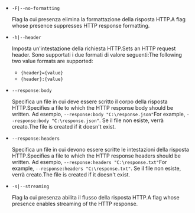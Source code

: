 * `-F|--no-formatting`

  <span data-ttu-id="7f684-101">Flag la cui presenza elimina la formattazione della risposta HTTP.</span><span class="sxs-lookup"><span data-stu-id="7f684-101">A flag whose presence suppresses HTTP response formatting.</span></span>

* `-h|--header`

  <span data-ttu-id="7f684-102">Imposta un'intestazione della richiesta HTTP.</span><span class="sxs-lookup"><span data-stu-id="7f684-102">Sets an HTTP request header.</span></span> <span data-ttu-id="7f684-103">Sono supportati i due formati di valore seguenti:</span><span class="sxs-lookup"><span data-stu-id="7f684-103">The following two value formats are supported:</span></span>

  * `{header}={value}`
  * `{header}:{value}`

* `--response:body`

  <span data-ttu-id="7f684-104">Specifica un file in cui deve essere scritto il corpo della risposta HTTP.</span><span class="sxs-lookup"><span data-stu-id="7f684-104">Specifies a file to which the HTTP response body should be written.</span></span> <span data-ttu-id="7f684-105">Ad esempio, `--response:body "C:\response.json"`</span><span class="sxs-lookup"><span data-stu-id="7f684-105">For example, `--response:body "C:\response.json"`.</span></span> <span data-ttu-id="7f684-106">Se il file non esiste, verrà creato.</span><span class="sxs-lookup"><span data-stu-id="7f684-106">The file is created if it doesn't exist.</span></span>

* `--response:headers`

  <span data-ttu-id="7f684-107">Specifica un file in cui devono essere scritte le intestazioni della risposta HTTP.</span><span class="sxs-lookup"><span data-stu-id="7f684-107">Specifies a file to which the HTTP response headers should be written.</span></span> <span data-ttu-id="7f684-108">Ad esempio, `--response:headers "C:\response.txt"`</span><span class="sxs-lookup"><span data-stu-id="7f684-108">For example, `--response:headers "C:\response.txt"`.</span></span> <span data-ttu-id="7f684-109">Se il file non esiste, verrà creato.</span><span class="sxs-lookup"><span data-stu-id="7f684-109">The file is created if it doesn't exist.</span></span>

* `-s|--streaming`

  <span data-ttu-id="7f684-110">Flag la cui presenza abilita il flusso della risposta HTTP.</span><span class="sxs-lookup"><span data-stu-id="7f684-110">A flag whose presence enables streaming of the HTTP response.</span></span>
